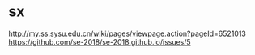 # sx
http://my.ss.sysu.edu.cn/wiki/pages/viewpage.action?pageId=6521013
https://github.com/se-2018/se-2018.github.io/issues/5
